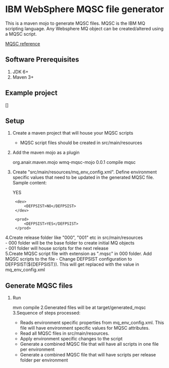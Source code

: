 IBM WebSphere MQSC file generator
===============================

This is a maven mojo to generate MQSC files. MQSC is the IBM MQ scripting language. Any Websphere MQ object can be created/altered using a MQSC script.        

[MQSC reference](http://www-01.ibm.com/support/knowledgecenter/SSFKSJ_7.0.1/com.ibm.mq.csqzaj.doc/sc10340_.htm?lang=en)


Software Prerequisites
----------------------
1. JDK 6+
2. Maven 3+


Example project
-----
[]


Setup
---
1. Create a maven project that will house your MQSC scripts
	- MQSC script files should be created in src/main/resources                     
2. Add the maven mojo as a plugin

	<plugin>
		<groupId>org.anair.maven.mojo</groupId>
		<artifactId>wmq-mqsc-mojo</artifactId>
		<version>0.0.1</version>
		<executions>
			<execution>
				<phase>compile</phase>
				<goals>
					<goal>mqsc</goal>
				</goals>
			</execution>
		</executions>
	</plugin>
3. Create "src/main/resources/mq\_env\_config.xml". Define environment specific values that need to be updated in the generated MQSC file. Sample content:      

	<?xml version="1.0" encoding="UTF-8"?>

	<mqsc>
	    <local>
	    	<DEFPSIST>YES</DEFPSIST>
	    </local>
	    
	    <dev>
	    	<DEFPSIST>NO</DEFPSIST>
	    </dev>
	    
	    <prod>
	    	<DEFPSIST>YES</DEFPSIST>
	    </prod>
	</mqsc>
4.Create release folder like "000", "001" etc in src/main/resources       
	- 000 folder will be the base folder to create initial MQ objects    
	- 001 folder will house scripts for the next release   
5.Create MQSC script file with extension as ".mqsc" in 000 folder. Add MQSC scripts to the file
	- Change DEFPSIST configuration to DEFPSIST(${DEFPSIST}). This will get replaced with the value in mq\_env\_config.xml         

	
Generate MQSC files
----------
1. Run    
	
	mvn compile
2.Generated files will be at target/generated_mqsc	        
3.Sequence of steps processed:      
	- Reads environment specific properties from mq\_env\_config.xml. This file will have environment specific values for MQSC attributes.       
	- Read all MQSC files in src/main/resources.      
	- Apply environment specific changes to the script      
	- Generate a combined MQSC file that will have all scripts in one file per environment     
	- Generate a combined MQSC file that will have scripts per release folder per environment       

